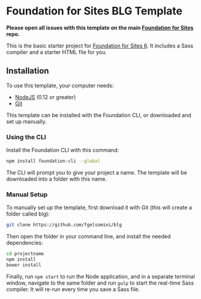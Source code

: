 # Foundation for Sites BLG Template

**Please open all issues with this template on the main [Foundation for Sites](https://github.com/zurb/foundation-sites/issues) repo.**

This is the basic starter project for [Foundation for Sites 6](http://foundation.zurb.com/sites). It includes a Sass compiler and a starter HTML file for you.

## Installation

To use this template, your computer needs:

- [NodeJS](https://nodejs.org/en/) (0.12 or greater)
- [Git](https://git-scm.com/)

This template can be installed with the Foundation CLI, or downloaded and set up manually.

### Using the CLI

Install the Foundation CLI with this command:

```bash
npm install foundation-cli --global
```

The CLI will prompt you to give your project a name. The template will be downloaded into a folder with this name.

### Manual Setup

To manually set up the template, first download it with Git (this will create a folder called blg):

```bash
git clone https://github.com/fgelsomini/blg
```

Then open the folder in your command line, and install the needed dependencies:

```bash
cd projectname
npm install
bower install
```

Finally, run `npm start` to run the Node application, and in a separate terminal window, navigate to the same folder and run `gulp` to start the real-time Sass compiler. It will re-run every time you save a Sass file.
